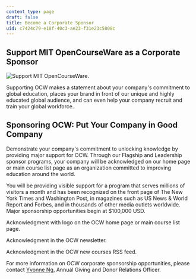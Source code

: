 ```yaml
---
content_type: page
draft: false
title: Become a Corporate Sponsor
uid: c7424c79-e18f-40c3-ae23-f31e23c5808c
---
```

## **Support MIT OpenCourseWare as a Corporate Sponsor**

![Support MIT OpenCourseWare.](https://lh5.googleusercontent.com/6bio7MxANC45xZ2AW8Bf8Z2UTFAzmEVsxR5xBes7yT9JDlxh68Ontv9lt3fC4EAL5E6MiSFb7XOnizKgSpx-XHHPpccI7j71e_0VeAu7SaHSmlmUe7wya5L05ulDp_sivthIfTr-)

Supporting OCW makes a statement about your company's commitment to global education, places your brand in front of our unique and highly educated global audience, and can even help your company recruit and train your global workforce.

## **Sponsoring OCW: Put Your Company in Good Company**

Demonstrate your company's commitment to unlocking knowledge by providing major support for OCW. Through our Flagship and Leadership sponsor programs, your company will be acknowledged on our home page or main course list page as an organization committed to improving education around the world.

You will be providing visible support for a program that serves millions of visitors a month and has been recognized on the front page of The New York Times and Washington Post, in magazines such as US News & World Report and Forbes, and in thousands of other media outlets worldwide. Major sponsorship opportunities begin at $100,000 USD.

Acknowledgment with logo on the OCW home page or main course list page.

Acknowledgment in the OCW newsletter.

Acknowledgment in the OCW new courses RSS feed.

  
For more information on OCW corporate sponsorship opportunities, please contact [Yvonne Ng](mailto:yng@mit.edu), Annual Giving and Donor Relations Officer.